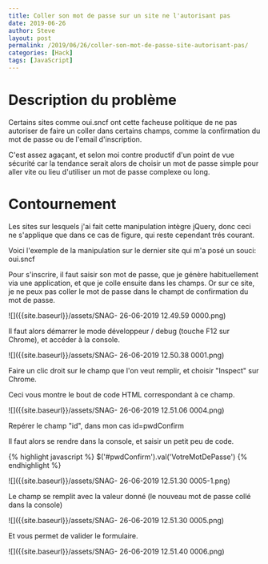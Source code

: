 ```yaml
---
title: Coller son mot de passe sur un site ne l'autorisant pas
date: 2019-06-26
author: Steve
layout: post
permalink: /2019/06/26/coller-son-mot-de-passe-site-autorisant-pas/
categories: [Hack]
tags: [JavaScript]
---
```

# Description du problème

Certains sites comme oui.sncf ont cette facheuse politique de ne pas autoriser de faire un coller dans certains champs, comme la confirmation du mot de passe ou de l'email d'inscription.

C'est assez agaçant, et selon moi contre productif d'un point de vue sécurité car la tendance serait alors de choisir un mot de passe simple pour aller vite ou lieu d'utiliser un mot de passe complexe ou long.

# Contournement

Les sites sur lesquels j'ai fait cette manipulation intègre jQuery, donc ceci ne s'applique que dans ce cas de figure, qui reste cependant trés courant.

Voici l'exemple de la manipulation sur le dernier site qui m'a posé un souci: oui.sncf

Pour s'inscrire, il faut saisir son mot de passe, que je génère habituellement via une application, et que je colle ensuite dans les champs. Or sur ce site, je ne peux pas coller le mot de passe dans le champt de confirmation du mot de passe.

![]({{site.baseurl}}/assets/SNAG- 26-06-2019 12.49.59 0000.png)

Il faut alors démarrer le mode développeur / debug (touche F12 sur Chrome), et accéder à la console.

![]({{site.baseurl}}/assets/SNAG- 26-06-2019 12.50.38 0001.png)

Faire un clic droit sur le champ que l'on veut remplir, et choisir "Inspect" sur Chrome.

Ceci vous montre le bout de code HTML correspondant à ce champ.

![]({{site.baseurl}}/assets/SNAG- 26-06-2019 12.51.06 0004.png)

Repérer le champ "id", dans mon cas id=pwdConfirm

Il faut alors se rendre dans la console, et saisir un petit peu de code.

{% highlight javascript %}
$('#pwdConfirm').val('VotreMotDePasse')
{% endhighlight %}

![]({{site.baseurl}}/assets/SNAG- 26-06-2019 12.51.30 0005-1.png)

Le champ se remplit avec la valeur donné (le nouveau mot de passe collé dans la console)

![]({{site.baseurl}}/assets/SNAG- 26-06-2019 12.51.30 0005.png)

Et vous permet de valider le formulaire.

![]({{site.baseurl}}/assets/SNAG- 26-06-2019 12.51.40 0006.png)
